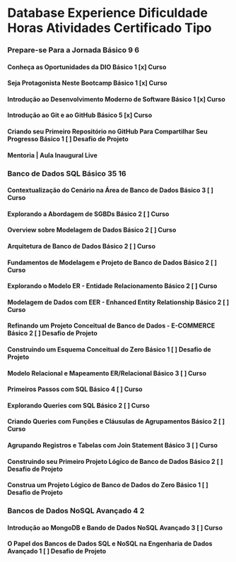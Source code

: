 # Database Experience								Dificuldade	Horas	Atividades	Certificado	Tipo
### Prepare-se Para a Jornada							Básico		9	6		
#### Conheça as Oportunidades da DIO						Básico		1			[x]		Curso
#### Seja Protagonista Neste Bootcamp						Básico		1			[x]		Curso
#### Introdução ao Desenvolvimento Moderno de Software				Básico		1			[x]		Curso
#### Introdução ao Git e ao GitHub						Básico		5			[x]		Curso
#### Criando seu Primeiro Repositório no GitHub Para Compartilhar Seu Progresso	Básico		1			[ ]		Desafio de Projeto
#### Mentoria | Aula Inaugural							Live
					
### Banco de Dados SQL								Básico		35	16		
#### Contextualização do Cenário na Área de Banco de Dados			Básico		3			[ ]		Curso
#### Explorando a Abordagem de SGBDs						Básico		2			[ ]		Curso
#### Overview sobre Modelagem de Dados						Básico		2			[ ]		Curso
#### Arquitetura de Banco de Dados						Básico		2			[ ]		Curso
#### Fundamentos de Modelagem e Projeto de Banco de Dados			Básico		2			[ ]		Curso
#### Explorando o Modelo ER - Entidade Relacionamento				Básico		2			[ ]		Curso
#### Modelagem de Dados com EER - Enhanced Entity Relationship			Básico		2			[ ]		Curso
#### Refinando um Projeto Conceitual de Banco de Dados - E-COMMERCE		Básico		2			[ ]		Desafio de Projeto
#### Construindo um Esquema Conceitual do Zero					Básico		1			[ ]		Desafio de Projeto
#### Modelo Relacional e Mapeamento ER/Relacional				Básico		3			[ ]		Curso
#### Primeiros Passos com SQL							Básico		4			[ ]		Curso
#### Explorando Queries com SQL							Básico		2			[ ]		Curso
#### Criando Queries com Funções e Cláusulas de Agrupamentos			Básico		2			[ ]		Curso
#### Agrupando Registros e Tabelas com Join Statement				Básico		3			[ ]		Curso
#### Construindo seu Primeiro Projeto Lógico de Banco de Dados			Básico		2			[ ]		Desafio de Projeto
#### Construa um Projeto Lógico de Banco de Dados do Zero			Básico		1			[ ]		Desafio de Projeto
					
### Bancos de Dados NoSQL							Avançado	4	2		
#### Introdução ao MongoDB e Bando de Dados NoSQL				Avançado	3			[ ]		Curso
#### O Papel dos Bancos de Dados SQL e NoSQL na Engenharia de Dados		Avançado	1			[ ]		Desafio de Projeto
